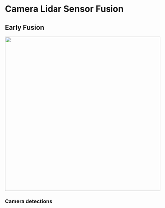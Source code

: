 # Camera Lidar Sensor Fusion

## Early Fusion
<img src="https://raw.githubusercontent.com/Vishalkagade/Camera-Lidar-Sensor-Fusion/main/path/to/your/image.png" width="500" align = "center">
  
### Camera detections

